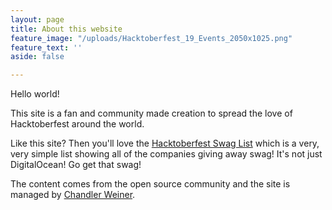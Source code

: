 ```yaml
---
layout: page
title: About this website
feature_image: "/uploads/Hacktoberfest_19_Events_2050x1025.png"
feature_text: ''
aside: false

---
```

Hello world!

This site is a fan and community made creation to spread the love of Hacktoberfest around the world.

Like this site? Then you'll love the [Hacktoberfest Swag List](hacktoberfestswaglist.com "Hacktoberfest Swag List") which is a very, very simple list showing all of the companies giving away swag! It's not just DigitalOcean! Go get that swag!

The content comes from the open source community and the site is managed by [Chandler Weiner](https://chandlerweiner.com/aboutme/ "Chandler Weiner").
